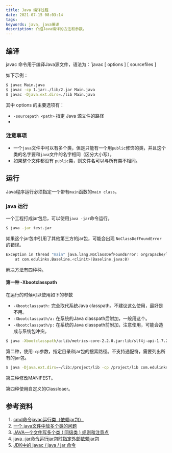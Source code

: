 ```yaml
---
title: Java 编译过程
date: 2021-07-15 08:03:14
tags:
keywords: java, java编译
description: 介绍Java编译的方法和参数。
---
```


## 编译

javac 命令用于编译Java源文件，语法为：`javac [ options ] [ sourcefiles ]

如下示例：
```sh
$ javac Main.java
$ javac -cp 1.jar:./lib/2.jar Main.java
$ javac -Djava.ext.dirs=./lib Main.java
```
其中 options 的主要选项有：
* `-sourcepath <path>`	指定 Java 源文件的路径
* 

### 注意事项
* 一个`java`文件中可以有多个类，但是只能有一个用`public`修饰的类，并且这个类的名字要和`java`文件的名字相同（区分大小写）。
* 如果整个文件都没有 `public`类，则文件名可以与所有类不相同。

## 运行
Java程序运行必须指定一个带有`main`函数的`main class`。

### java 运行
一个工程打成jar包后，可以使用`java -jar`命令运行。
```sh
$ java -jar test.jar
```

如果这个jar包中引用了其他第三方的jar包，可能会出现 `NoClassDefFoundError` 的错误。
```sh
Exception in thread "main" java.lang.NoClassDefFoundError: org/apache/log4j/Logger
	at com.edulinks.Baseline.<clinit>(Baseline.java:8)
```

解决方法有四种种。

#### 第一种 -Xbootclasspath
在运行的时候可以使用如下的参数
* `-Xbootclasspath:` 完全取代系统Java classpath。不建议这么使用，最好是不用。
* `-Xbootclasspath/a:` 在系统的Java classpath后附加，一般用这个。
* `-Xbootclasspath/p:` 在系统的Java classpath前附加，注意使用，可能会造成与系统包冲突。

```sh
$ java -Xbootclasspath/a:lib/metrics-core-2.2.0.jar:lib/slf4j-api-1.7.2.jar -jar target/learn-metrics-1.0.jar
```

第二种，使用`-cp`参数，指定目录和jar包的搜索路径。不支持通配符，需要列出所有的jar包。
```sh
$ java -Djava.ext.dirs=~/lib:/project/lib -cp /project/lib com.edulinks.Main
```

第三种修改MANIFEST。

第四种使用自定义的Classloaer。

## 参考资料
1. [cmd命令javac运行类（依赖jar包）](https://blog.csdn.net/myfmyfmyfmyf/article/details/53179395)
2. [一个.java文件中放多个类的问题](https://www.cnblogs.com/taizhang/p/9001539.html)
3. [JAVA一个文件写多个类 ( 同级类 ) 规则和注意点](https://blog.csdn.net/q5706503/article/details/84349692)
4. [java -jar命令运行jar包时指定外部依赖jar包](https://blog.csdn.net/w47_csdn/article/details/80254459)
5. [JDK中的 javac / java / jar 命令](https://www.cnblogs.com/pengxl/archive/2010/12/10/1902082.html)